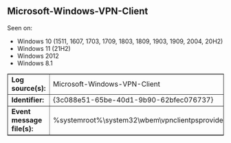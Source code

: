 ## Microsoft-Windows-VPN-Client

Seen on:
* Windows 10 (1511, 1607, 1703, 1709, 1803, 1809, 1903, 1909, 2004, 20H2)
* Windows 11 (21H2)
* Windows 2012
* Windows 8.1

<table border="1" class="docutils">
  <tbody>
    <tr>
      <td><b>Log source(s):</b></td>
      <td>Microsoft-Windows-VPN-Client</td>
    </tr>
    <tr>
      <td><b>Identifier:</b></td>
      <td>{3c088e51-65be-40d1-9b90-62bfec076737}</td>
    </tr>
    <tr>
      <td><b>Event message file(s):</b></td>
      <td>%systemroot%\system32\wbem\vpnclientpsprovider.dll</td>
    </tr>
  </tbody>
</table>

&nbsp;

